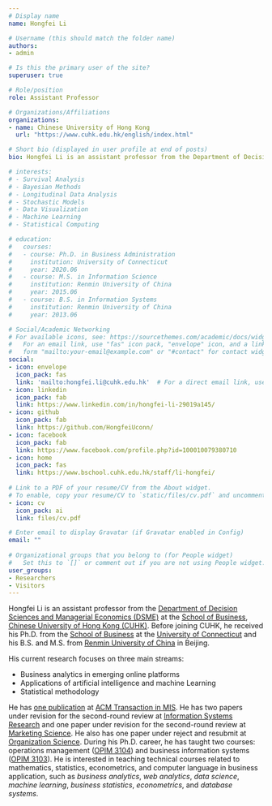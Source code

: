 ```yaml
---
# Display name
name: Hongfei Li

# Username (this should match the folder name)
authors:
- admin

# Is this the primary user of the site?
superuser: true

# Role/position
role: Assistant Professor

# Organizations/Affiliations
organizations:
- name: Chinese University of Hong Kong
  url: "https://www.cuhk.edu.hk/english/index.html"

# Short bio (displayed in user profile at end of posts)
bio: Hongfei Li is an assistant professor from the Department of Decision Sciences and Managerial Economics (DSME) of School of Business, at the Chinese University of Hong Kong. His current research focuses on business analytics in emerging online platforms, applications of artificial intelligence and machine Learning, and statistical methodology.

# interests:
# - Survival Analysis
# - Bayesian Methods
# - Longitudinal Data Analysis
# - Stochastic Models
# - Data Visualization
# - Machine Learning
# - Statistical Computing

# education:
#   courses:
#   - course: Ph.D. in Business Administration
#     institution: University of Connecticut
#     year: 2020.06
#   - course: M.S. in Information Science
#     institution: Renmin University of China
#     year: 2015.06
#   - course: B.S. in Information Systems
#     institution: Renmin University of China
#     year: 2013.06

# Social/Academic Networking
# For available icons, see: https://sourcethemes.com/academic/docs/widgets/#icons
#   For an email link, use "fas" icon pack, "envelope" icon, and a link in the
#   form "mailto:your-email@example.com" or "#contact" for contact widget.
social:
- icon: envelope
  icon_pack: fas
  link: 'mailto:hongfei.li@cuhk.edu.hk'  # For a direct email link, use "mailto:test@example.org".
- icon: linkedin
  icon_pack: fab
  link: https://www.linkedin.com/in/hongfei-li-29019a145/
- icon: github
  icon_pack: fab
  link: https://github.com/HongfeiUconn/
- icon: facebook
  icon_pack: fab
  link: https://www.facebook.com/profile.php?id=100010079380710
- icon: home
  icon_pack: fas
  link: https://www.bschool.cuhk.edu.hk/staff/li-hongfei/
  
# Link to a PDF of your resume/CV from the About widget.
# To enable, copy your resume/CV to `static/files/cv.pdf` and uncomment the lines below.  
- icon: cv
  icon_pack: ai
  link: files/cv.pdf

# Enter email to display Gravatar (if Gravatar enabled in Config)
email: ""
  
# Organizational groups that you belong to (for People widget)
#   Set this to `[]` or comment out if you are not using People widget.  
user_groups:
- Researchers
- Visitors
---
```


Hongfei Li is an assistant professor from the [Department of Decision Sciences and Managerial Economics (DSME)](https://www.bschool.cuhk.edu.hk/departments/decision-sciences-and-managerial-economics/) at the [School of Business](https://www.bschool.cuhk.edu.hk/), [Chinese University of Hong Kong (CUHK)](https://www.cuhk.edu.hk/english/index.html). Before joining CUHK, he received his Ph.D. from the [School of Business](https://www.business.uconn.edu/) at the [University of Connecticut](https://uconn.edu/) and his B.S. and M.S. from [Renmin University of China](https://www.ruc.edu.cn/en) in Beijing.


His current research focuses on three main streams: 

* Business analytics in emerging online platforms
* Applications of artificial intelligence and machine Learning 
* Statistical methodology

He has [one publication](https://dl.acm.org/doi/abs/10.1145/3371388) at [ACM Transaction in MIS](https://dl.acm.org/journal/tmis). He has two papers under revision for the second-round review at [Information Systems Research](https://pubsonline.informs.org/journal/isre) and one paper under revision for the second-round review at [Marketing Science](https://www.informs.org/Publications/INFORMS-Journals/Marketing-Science). He also has one paper under reject and resubmit at [Organization Science](https://pubsonline.informs.org/journal/orsc). During his Ph.D. career, he has taught two courses: operations management ([OPIM 3104](https://hongfeiuconn.github.io/OPIM3104/)) and business information systems ([OPIM 3103](https://hongfeiuconn.github.io/OPIM3103/)). He is interested in teaching technical courses related to mathematics, statistics, econometrics, and computer language in business application, such as _business analytics_, _web analytics_, _data science_, _machine learning_, _business statistics_, _econometrics_, and _database systems_.

